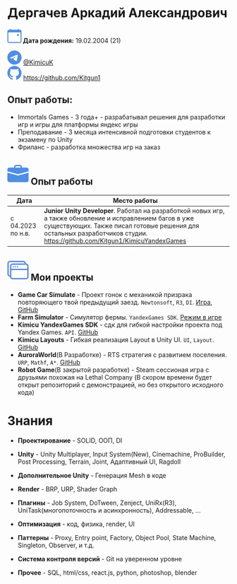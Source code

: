 # Дергачев Аркадий Александрович

**![icon](images/calendar-event.svg) Дата рождения:** 19.02.2004 (21)

<nobr>![Telegram:](images/telegram.svg) <a href="https://t.me/KimicuK">@KimicuK</a></nobr>&emsp;<br class="hide">
<nobr>![GitHub:](images/github.svg) https://github.com/Kitgun1</nobr>

## Опыт работы:
* Immortals Games - 3 года+ - разрабатывал решения для разработки игр и игры для платформы яндекс игры
* Преподавание - 3 месяца интенсивной подготовки студентов к экзамену по Unity
* Фриланс - разработка множества игр на заказ

<p style="break-after: page;"></p>

## ![icon](images/briefcase-fill.svg) Опыт работы

| Дата                 | Место работы                                                                                                                                                                                                                           |
|----------------------|----------------------------------------------------------------------------------------------------------------------------------------------------------------------------------------------------------------------------------------|
| с 04.2023 по н.в.    | **Junior Unity Developer**. Работал на разработкой новых игр, а также обновление и исправлением багов в уже существующих. Также писал готовые решения для остальных разработчиков студии. https://github.com/Kitgun1/KimicuYandexGames |

## ![icon](images/window-stack.svg) Мои проекты

- **Game Car Simulate** - Проект гонок с механикой призрака повторяющего твой предыдущий заезд. `Newtonsoft`, `R3`, `DI`. [Игра](https://kimicu.itch.io/car-simulate), [GitHub](https://github.com/Kitgun1/GameCarSimulate)
- **Farm Simulator** - Симулятор фермы. `YandexGames SDK`. [Режим в игре](https://yandex.ru/games/app/391490)
- **Kimicu YandexGames SDK** - сдк для гибкой настройки проекта под Yandex Games. `API`. [GitHub](https://github.com/Kitgun1/KimicuYandexGames)
- **Kimicu Layouts** - Гибкая реализация Layout в Unity UI. `UI`, `Layout`. [GitHub](https://github.com/Kitgun1/KimicuLayouts)
- **AuroraWorld**(В Разработке) - RTS стратегия с развитием поселения. `URP`, `Mathf`, `A*`. [GitHub](https://github.com/Kitgun1/AuroraWorld)
- **Robot Game**(В закрытой разработке) - Steam сессионая игра с друзьями похожая на Lethal Company (В скором времени будет открыт репозиторий с демонстрацией, но без открытого исходного кода)

# Знания
- **Проектирование** - SOLID, ООП, DI
- **Unity** - Unity Multiplayer, Input System(New), Cinemachine, ProBuilder, Post Processing, Terrain, Joint, Адаптивный UI, Ragdoll
- **Дополнительное Unity** - Генерация Mesh в коде
- **Render** - BRP, URP, Shader Graph
- **Плагины** - Job System, DoTween, Zenject, UniRx(R3), UniTask(многопоточность и асинхронность), Addressable, ... 
- **Оптимизация** - код, физика, render, UI
- **Паттерны** - Proxy, Entry point, Factory, Object Pool, State Machine, Singleton, Observer, и т.д.
- **Система контроля версий** - Git на уверенном уровне


- **Прочее** - SQL, html/css, react.js, python, photoshop, blender
